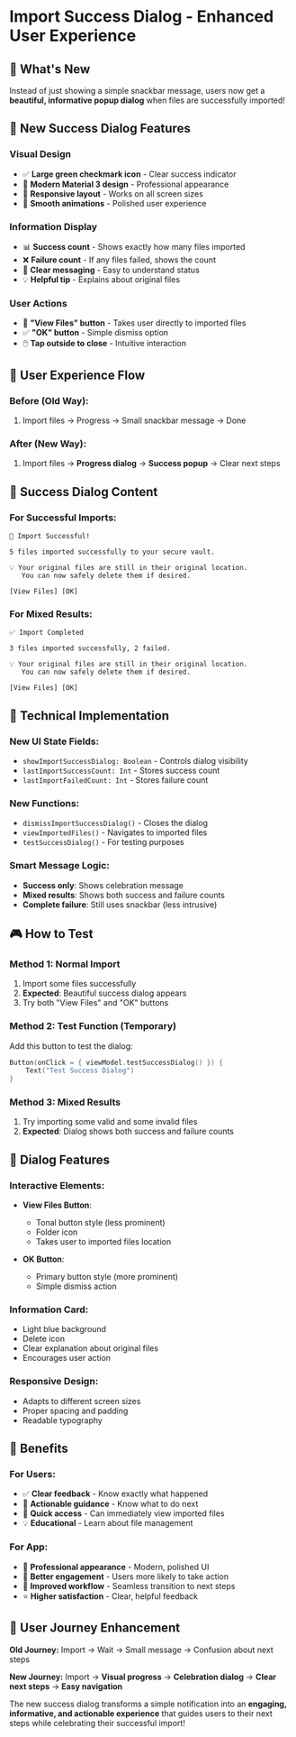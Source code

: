 # Import Success Dialog - Enhanced User Experience

## 🎉 What's New

Instead of just showing a simple snackbar message, users now get a **beautiful, informative popup dialog** when files are successfully imported!

## 🎨 New Success Dialog Features

### Visual Design
- ✅ **Large green checkmark icon** - Clear success indicator
- 🎨 **Modern Material 3 design** - Professional appearance
- 📱 **Responsive layout** - Works on all screen sizes
- 🌟 **Smooth animations** - Polished user experience

### Information Display
- 📊 **Success count** - Shows exactly how many files imported
- ❌ **Failure count** - If any files failed, shows the count
- 📝 **Clear messaging** - Easy to understand status
- 💡 **Helpful tip** - Explains about original files

### User Actions
- 👀 **"View Files" button** - Takes user directly to imported files
- ✅ **"OK" button** - Simple dismiss option
- 🖱️ **Tap outside to close** - Intuitive interaction

## 📱 User Experience Flow

### Before (Old Way):
1. Import files → Progress → Small snackbar message → Done

### After (New Way):
1. Import files → **Progress dialog** → **Success popup** → Clear next steps

## 🎯 Success Dialog Content

### For Successful Imports:
```
🎉 Import Successful!

5 files imported successfully to your secure vault.

💡 Your original files are still in their original location. 
   You can now safely delete them if desired.

[View Files] [OK]
```

### For Mixed Results:
```
✅ Import Completed

3 files imported successfully, 2 failed.

💡 Your original files are still in their original location. 
   You can now safely delete them if desired.

[View Files] [OK]
```

## 🔧 Technical Implementation

### New UI State Fields:
- `showImportSuccessDialog: Boolean` - Controls dialog visibility
- `lastImportSuccessCount: Int` - Stores success count
- `lastImportFailedCount: Int` - Stores failure count

### New Functions:
- `dismissImportSuccessDialog()` - Closes the dialog
- `viewImportedFiles()` - Navigates to imported files
- `testSuccessDialog()` - For testing purposes

### Smart Message Logic:
- **Success only**: Shows celebration message
- **Mixed results**: Shows both success and failure counts
- **Complete failure**: Still uses snackbar (less intrusive)

## 🎮 How to Test

### Method 1: Normal Import
1. Import some files successfully
2. **Expected**: Beautiful success dialog appears
3. Try both "View Files" and "OK" buttons

### Method 2: Test Function (Temporary)
Add this button to test the dialog:
```kotlin
Button(onClick = { viewModel.testSuccessDialog() }) {
    Text("Test Success Dialog")
}
```

### Method 3: Mixed Results
1. Try importing some valid and some invalid files
2. **Expected**: Dialog shows both success and failure counts

## 🎨 Dialog Features

### Interactive Elements:
- **View Files Button**: 
  - Tonal button style (less prominent)
  - Folder icon
  - Takes user to imported files location
  
- **OK Button**:
  - Primary button style (more prominent)
  - Simple dismiss action

### Information Card:
- Light blue background
- Delete icon
- Clear explanation about original files
- Encourages user action

### Responsive Design:
- Adapts to different screen sizes
- Proper spacing and padding
- Readable typography

## 🚀 Benefits

### For Users:
- ✅ **Clear feedback** - Know exactly what happened
- 🎯 **Actionable guidance** - Know what to do next
- 👀 **Quick access** - Can immediately view imported files
- 💡 **Educational** - Learn about file management

### For App:
- 🎨 **Professional appearance** - Modern, polished UI
- 📱 **Better engagement** - Users more likely to take action
- 🔄 **Improved workflow** - Seamless transition to next steps
- ⭐ **Higher satisfaction** - Clear, helpful feedback

## 🎯 User Journey Enhancement

**Old Journey:**
Import → Wait → Small message → Confusion about next steps

**New Journey:**
Import → **Visual progress** → **Celebration dialog** → **Clear next steps** → **Easy navigation**

The new success dialog transforms a simple notification into an **engaging, informative, and actionable experience** that guides users to their next steps while celebrating their successful import!